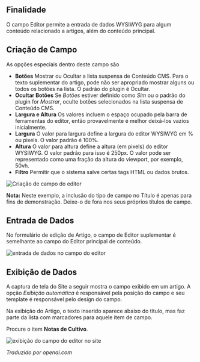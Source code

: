 <!-- Filename: J3.x:Adding_custom_fields/Editor_Field / Display title: Campo do Editor -->

## Finalidade

O campo Editor permite a entrada de dados WYSIWYG para algum conteúdo relacionado a artigos, além do conteúdo principal.

## Criação de Campo

As opções especiais dentro deste campo são

- **Botões** Mostrar ou Ocultar a lista suspensa de Conteúdo CMS. Para o texto suplementar do artigo, pode não ser apropriado mostrar alguns ou todos os botões na lista. O padrão do plugin é Ocultar.
- **Ocultar Botões** Se *Botões* estiver definido como *Sim* ou o padrão do plugin for *Mostrar*, oculte botões selecionados na lista suspensa de Conteúdo CMS.
- **Largura e Altura** Os valores incluem o espaço ocupado pela barra de ferramentas do editor, então provavelmente é melhor deixá-los vazios inicialmente.
- **Largura** O valor para largura define a largura do editor WYSIWYG em % ou pixels. O valor padrão é 100%.
- **Altura** O valor para altura define a altura (em pixels) do editor WYSIWYG. O valor padrão para isso é 250px. O valor pode ser representado como uma fração da altura do viewport, por exemplo, 50vh.
- **Filtro** Permitir que o sistema salve certas tags HTML ou dados brutos.

![Criação de campo do editor](../../../en/images/fields/fields-editor-edit.png)

**Nota:** Neste exemplo, a inclusão do tipo de campo no Título é apenas para fins de demonstração. Deixe-o de fora nos seus próprios títulos de campo.

## Entrada de Dados

No formulário de edição de Artigo, o campo de Editor suplementar é semelhante ao campo do Editor principal de conteúdo.

![entrada de dados no campo do editor](../../../en/images/fields/fields-editor-data-entry.png)

## Exibição de Dados

A captura de tela do Site a seguir mostra o campo exibido em um artigo. A opção *Exibição automática* é responsável pela posição do campo e seu template é responsável pelo design do campo.

Na exibição do Artigo, o texto inserido aparece abaixo do título, mas faz parte da lista com marcadores para aquele item de campo.

Procure o item **Notas de Cultivo**.

![exibição do campo do editor no site](../../../en/images/fields/fields-editor-site.png)

*Traduzido por openai.com*

